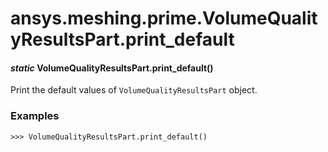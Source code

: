 <a id="ansys-meshing-prime-volumequalityresultspart-print-default"></a>

# ansys.meshing.prime.VolumeQualityResultsPart.print_default

<a id="ansys.meshing.prime.VolumeQualityResultsPart.print_default"></a>

#### *static* VolumeQualityResultsPart.print_default()

Print the default values of `VolumeQualityResultsPart` object.

### Examples

```pycon
>>> VolumeQualityResultsPart.print_default()
```

<!-- !! processed by numpydoc !! -->
